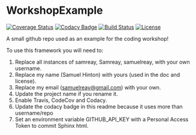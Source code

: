 # WorkshopExample

[![Coverage Status](https://codecov.io/gh/jhoormann/WorkshopExample/branch/master/graph/badge.svg)](https://codecov.io/gh/jhoormann/WorkshopExample)
[![Codacy Badge](https://api.codacy.com/project/badge/Grade/32daf85d-57a6-416f-b440-db61682e1ad4)](https://www.codacy.com/app/jhoormann/WorkshopExample?utm_source=github.com&amp;utm_medium=referral&amp;utm_content=Samreay/WorkshopExample&amp;utm_campaign=Badge_Grade)
[![Build Status](https://img.shields.io/travis/jhoormann/WorkshopExample.svg)](https://travis-ci.org/jhoormann/WorkshopExample)
[![License](http://img.shields.io/badge/license-MIT-blue.svg?style=flat)](https://github.com/jhoormann/abc/WorkshopExample/master/LICENSE)

A small github repo used as an example for the coding workshop!

To use this framework you will need to:


1. Replace all instances of samreay, Samreay, samuelreay, with your own username.
2. Replace my name (Samuel Hinton) with yours (used in the doc and license).
3. Replace my email (samuelreay@gmail.com) with your own.
3. Update the project name if you rename it.
4. Enable Travis, CodeCov and Codacy.
5. Update the codacy badge in this readme because it uses more than username/repo
6. Set an environment variable GITHUB_API_KEY with a Personal Access Token to commit Sphinx html.